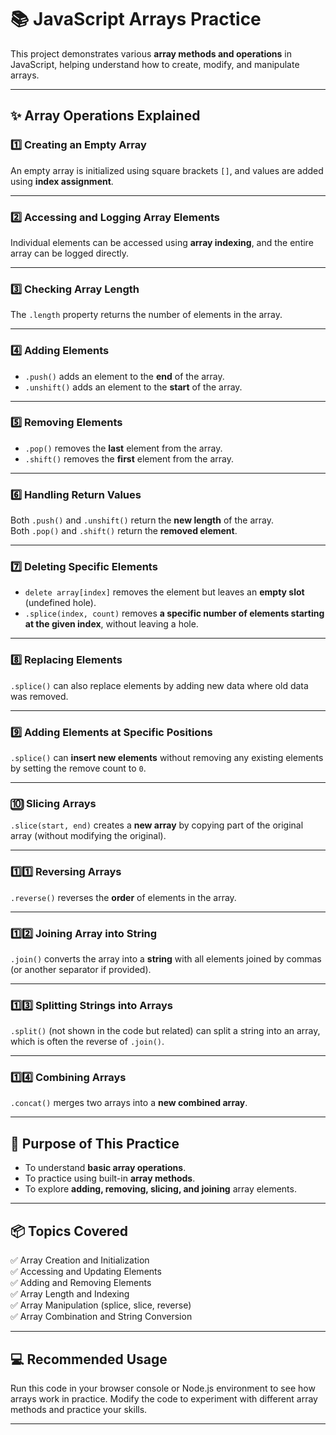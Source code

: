 # 📚 JavaScript Arrays Practice

This project demonstrates various **array methods and operations** in JavaScript, helping understand how to create, modify, and manipulate arrays.

---

## ✨ Array Operations Explained

### 1️⃣ Creating an Empty Array
An empty array is initialized using square brackets `[]`, and values are added using **index assignment**.

---

### 2️⃣ Accessing and Logging Array Elements
Individual elements can be accessed using **array indexing**, and the entire array can be logged directly.

---

### 3️⃣ Checking Array Length
The `.length` property returns the number of elements in the array.

---

### 4️⃣ Adding Elements
- `.push()` adds an element to the **end** of the array.
- `.unshift()` adds an element to the **start** of the array.

---

### 5️⃣ Removing Elements
- `.pop()` removes the **last** element from the array.
- `.shift()` removes the **first** element from the array.

---

### 6️⃣ Handling Return Values
Both `.push()` and `.unshift()` return the **new length** of the array.  
Both `.pop()` and `.shift()` return the **removed element**.

---

### 7️⃣ Deleting Specific Elements
- `delete array[index]` removes the element but leaves an **empty slot** (undefined hole).
- `.splice(index, count)` removes **a specific number of elements starting at the given index**, without leaving a hole.

---

### 8️⃣ Replacing Elements
`.splice()` can also replace elements by adding new data where old data was removed.

---

### 9️⃣ Adding Elements at Specific Positions
`.splice()` can **insert new elements** without removing any existing elements by setting the remove count to `0`.

---

### 🔟 Slicing Arrays
`.slice(start, end)` creates a **new array** by copying part of the original array (without modifying the original).

---

### 1️⃣1️⃣ Reversing Arrays
`.reverse()` reverses the **order** of elements in the array.

---

### 1️⃣2️⃣ Joining Array into String
`.join()` converts the array into a **string** with all elements joined by commas (or another separator if provided).

---

### 1️⃣3️⃣ Splitting Strings into Arrays
`.split()` (not shown in the code but related) can split a string into an array, which is often the reverse of `.join()`.

---

### 1️⃣4️⃣ Combining Arrays
`.concat()` merges two arrays into a **new combined array**.

---

## 🏁 Purpose of This Practice
- To understand **basic array operations**.
- To practice using built-in **array methods**.
- To explore **adding, removing, slicing, and joining** array elements.

---

## 📦 Topics Covered
✅ Array Creation and Initialization  
✅ Accessing and Updating Elements  
✅ Adding and Removing Elements  
✅ Array Length and Indexing  
✅ Array Manipulation (splice, slice, reverse)  
✅ Array Combination and String Conversion  

---

## 💻 Recommended Usage
Run this code in your browser console or Node.js environment to see how arrays work in practice. Modify the code to experiment with different array methods and practice your skills.

---
